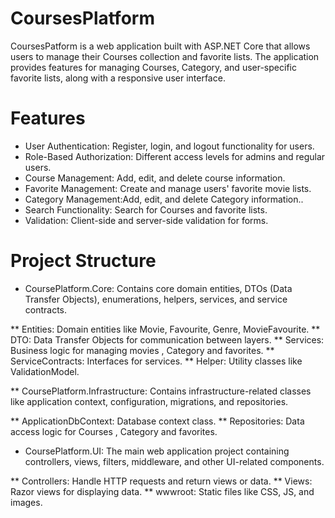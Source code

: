 # CoursesPlatform
CoursesPatform is a web application built with ASP.NET Core that allows users to manage their Courses collection and favorite lists. The application provides features for managing Courses, Category, and user-specific favorite lists, along with a responsive user interface.

# Features
* User Authentication: Register, login, and logout functionality for users.
* Role-Based Authorization: Different access levels for admins and regular users.
* Course Management: Add, edit, and delete course information.
* Favorite Management: Create and manage users' favorite movie lists.
* Category  Management:Add, edit, and delete Category information..
* Search Functionality: Search for Courses and favorite lists.
* Validation: Client-side and server-side validation for forms.

# Project Structure
* CoursePlatform.Core: Contains core domain entities, DTOs (Data Transfer Objects), enumerations, helpers, services, and service contracts.

** Entities: Domain entities like Movie, Favourite, Genre, MovieFavourite.
** DTO: Data Transfer Objects for communication between layers.
** Services: Business logic for managing movies , Category  and favorites.
** ServiceContracts: Interfaces for services.
** Helper: Utility classes like ValidationModel.

** CoursePlatform.Infrastructure: Contains infrastructure-related classes like application context, configuration, migrations, and repositories.

** ApplicationDbContext: Database context class.
** Repositories: Data access logic for Courses , Category and favorites.
  
* CoursePlatform.UI: The main web application project containing controllers, views, filters, middleware, and other UI-related components.

** Controllers: Handle HTTP requests and return views or data.
** Views: Razor views for displaying data.
** wwwroot: Static files like CSS, JS, and images.
